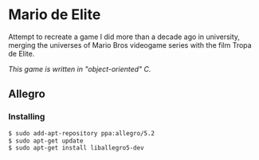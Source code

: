 # Mario de Elite

Attempt to recreate a game I did more than a decade ago in university, merging the universes of Mario Bros videogame series with the film Tropa de Elite.

*This game is written in "object-oriented" C.*


## Allegro

### Installing

```bash
$ sudo add-apt-repository ppa:allegro/5.2
$ sudo apt-get update
$ sudo apt-get install liballegro5-dev
```

